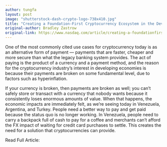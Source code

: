 ```yaml
---
author: tungfa
layout: post
image: "shutterstock-dash-crypto-logo-738x410.jpg"
title: "Creating a Foundation-First Cryptocurrency Ecosystem in the Developing World"
original-author: Bradley Zastrow
original-link: https://www.nasdaq.com/article/creating-a-foundationfirst-cryptocurrency-ecosystem-in-the-developing-world-cm1028642
---
```


One of the most commonly cited use cases for cryptocurrency today is as an alternative form of payment — payments that are faster, cheaper and more secure than what the legacy banking system provides. The act of paying is the product of a currency and a payment method, and the reason for the cryptocurrency industry’s interest in developing economies is because their payments are broken on some fundamental level, due to factors such as hyperinflation.  

If your currency is broken, then payments are broken as well; you can’t safely store or transact with a currency that nobody wants because it consistently loses enormous amounts of value.  When that happens, the economic impacts are immediately felt, as we’re seeing today in Venezuela, Argentina, and Turkey. People need a better way to pay and get paid because the status quo is no longer working. In Venezuela, people need to carry a backpack full of cash to pay for a coffee and merchants can’t afford the FX impact of waiting for credit card purchases to settle.  This creates the need for a solution that cryptocurrencies can provide.

Read Full Article:
